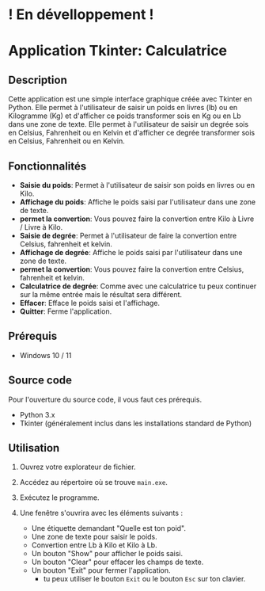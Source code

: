 # ! En dévelloppement !

# Application Tkinter: Calculatrice

## Description
Cette application est une simple interface graphique créée avec Tkinter en Python. Elle permet à l'utilisateur de saisir un poids en livres (lb) ou en Kilogramme (Kg) et d'afficher ce poids transformer sois en Kg ou en Lb dans une zone de texte.
Elle permet à l'utilisateur de saisir un degrée sois en Celsius, Fahrenheit ou en Kelvin et d'afficher ce degrée transformer sois en Celsius, Fahrenheit ou en Kelvin.

## Fonctionnalités
- **Saisie du poids**: Permet à l'utilisateur de saisir son poids en livres ou en Kilo.
- **Affichage du poids**: Affiche le poids saisi par l'utilisateur dans une zone de texte.
- **permet la convertion**: Vous pouvez faire la convertion entre Kilo à Livre / Livre à Kilo.
- **Saisie de degrée**: Permet à l'utilisateur de faire la convertion entre Celsius, fahrenheit et kelvin.
- **Affichage de degrée**: Affiche le poids saisi par l'utilisateur dans une zone de texte.
- **permet la convertion**: Vous pouvez faire la convertion entre Celsius, fahrenheit et kelvin.
- **Calculatrice de degrée**: Comme avec une calculatrice tu peux continuer sur la même entrée mais le résultat sera différent.
- **Effacer**: Efface le poids saisi et l'affichage.
- **Quitter**: Ferme l'application.

## Prérequis
- Windows 10 / 11

## Source code
Pour l'ouverture du source code, il vous faut ces prérequis.
- Python 3.x
- Tkinter (généralement inclus dans les installations standard de Python)

## Utilisation

1. Ouvrez votre explorateur de fichier.
2. Accédez au répertoire où se trouve `main.exe`.
3. Exécutez le programme.



   
4. Une fenêtre s'ouvrira avec les éléments suivants :

   - Une étiquette demandant "Quelle est ton poid".
   - Une zone de texte pour saisir le poids.
   - Convertion entre Lb à Kilo et Kilo à Lb.
   - Un bouton "Show" pour afficher le poids saisi.
   - Un bouton "Clear" pour effacer les champs de texte.
   - Un bouton "Exit" pour fermer l'application.
     - tu peux utiliser le bouton `Exit` ou le bouton `Esc` sur ton clavier.
  

